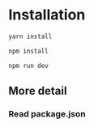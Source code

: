 # Installation

```bash
yarn install
```

```bash
npm install
```

```bash
npm run dev
```

## More detail
### Read package.json